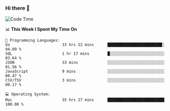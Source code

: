 ### Hi there 👋

<!--
**CrazyCollin/crazycollin** is a ✨ _special_ ✨ repository because its `README.md` (this file) appears on your GitHub profile.

Here are some ideas to get you started:

- 🔭 I’m currently working on ...
- 🌱 I’m currently learning ...
- 👯 I’m looking to collaborate on ...
- 🤔 I’m looking for help with ...
- 💬 Ask me about ...
- 📫 How to reach me: ...
- 😄 Pronouns: ...
- ⚡ Fun fact: ...
-->

<!--START_SECTION:waka-->
![Code Time](http://img.shields.io/badge/Code%20Time-3%2C300%20hrs%2054%20mins-blue)

📊 **This Week I Spent My Time On** 

```text
💬 Programming Languages: 
Go                       33 hrs 22 mins      ████████████████████████░   94.09 % 
SQL                      1 hr 17 mins        █░░░░░░░░░░░░░░░░░░░░░░░░   03.64 % 
JSON                     33 mins             ░░░░░░░░░░░░░░░░░░░░░░░░░   01.56 % 
JavaScript               9 mins              ░░░░░░░░░░░░░░░░░░░░░░░░░   00.47 % 
CSV/TSV                  3 mins              ░░░░░░░░░░░░░░░░░░░░░░░░░   00.17 % 

💻 Operating System: 
Mac                      35 hrs 27 mins      █████████████████████████   100.00 % 
```


<!--END_SECTION:waka-->
